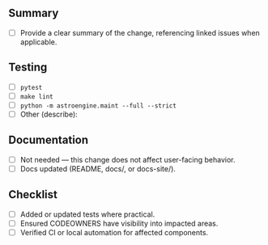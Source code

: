 ## Summary
- [ ] Provide a clear summary of the change, referencing linked issues when applicable.

## Testing
<!-- List the commands you ran and their results. Remove entries that do not apply. -->
- [ ] `pytest`
- [ ] `make lint`
- [ ] `python -m astroengine.maint --full --strict`
- [ ] Other (describe):

## Documentation
- [ ] Not needed — this change does not affect user-facing behavior.
- [ ] Docs updated (README, docs/, or docs-site/).

## Checklist
- [ ] Added or updated tests where practical.
- [ ] Ensured CODEOWNERS have visibility into impacted areas.
- [ ] Verified CI or local automation for affected components.
